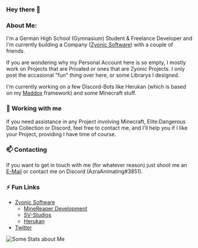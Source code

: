 ### Hey there 👋

### About Me:

I'm a German High School (Gymnasium) Student & Freelance Developer and I'm currently building a Company ([Zyonic Software](https://github.com/zyonic-software/)) with a couple of friends.

If you are wondering why my Personal Account here is so empty, I mostly work on Projects that are Privated or ones that are Zyonic Projects. I only post the accasional "fun" thing over here, or some Librarys I designed.

I'm currently working on a few Discord-Bots like Herukan (which is based on my [Maddox](https://github.com/zyonic-software/maddox-v2/) framework) and some Minecraft stuff.

### 👯 Working with me

If you need assistance in any Project involving Minecraft, Elite:Dangerous Data Collection or Discord, feel free to contact me, and I'll help you if I like your Project, providing I have time of course.

### 📫 Contacting

If you want to get in touch with me (for whatever reason) just shoot me an [E-Mail](mailto:tobiasrempe@zyonicsoftware.com) or contact me on Discord (AzraAnimating#3851).

### ⚡ Fun Links

- [Zyonic Software](https://zyonicsoftware.com/)
  - [MineReaper Development](https://minereaper.de/)
  - [SV-Studios](https://sv-studios.net/)
  - [Herukan](https://herukan.xyz/)
- [Twitter](https://twitter.com/azraanimating/)


<img align="left" alt="Some Stats about Me" src="https://github-readme-stats.vercel.app/api?username=AzraAnimating&show_icons=true&hide_border=true&count_private=true" />       
<!--
**AzraAnimating/AzraAnimating** is a ✨ _special_ ✨ repository because its `README.md` (this file) appears on your GitHub profile.

Here are some ideas to get you started:

- 🔭 I’m currently working on ...
- 🌱 I’m currently learning ...
- 👯 I’m looking to collaborate on ...
- 🤔 I’m looking for help with ...
- 💬 Ask me about ...
- 📫 How to reach me: ...
- 😄 Pronouns: ...
- ⚡ Fun fact: ...
-->
